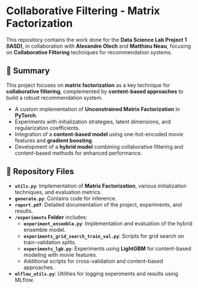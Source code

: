 # Collaborative Filtering - Matrix Factorization

This repository contains the work done for the **Data Science Lab Project 1 (IASD)**, in collaboration with **Alexandre Olech** and **Matthieu Neau**, focusing on **Collaborative Filtering** techniques for recommendation systems. 

## 📜 Summary
This project focuses on **matrix factorization** as a key technique for **collaborative filtering**, complemented by **content-based approaches** to build a robust recommendation system.
- A custom implementation of **Unconstrained Matrix Factorization** in **PyTorch**.
- Experiments with initialization strategies, latent dimensions, and regularization coefficients.
- Integration of a **content-based model** using one-hot-encoded movie features and **gradient boosting**.
- Development of a **hybrid model** combining collaborative filtering and content-based methods for enhanced performance.

## 📂 Repository Files
- **`utils.py`**: Implementation of **Matrix Factorization**, various initialization techniques, and evaluation metrics.
- **`generate.py`**: Contains code for inference.
- **`report.pdf`**: Detailed documentation of the project, experiments, and results.
- **`/experiments` Folder** includes:
  - **`experiment_ensemble.py`**: Implementation and evaluation of the hybrid ensemble model.
  - **`experiments_grid_search_train_val.py`**: Scripts for grid search on train-validation splits.
  - **`experiments_lgb.py`**: Experiments using **LightGBM** for content-based modeling with movie features.
  - Additional scripts for cross-validation and content-based approaches.
- **`mlflow_utils.py`**: Utilities for logging experiments and results using MLflow.


